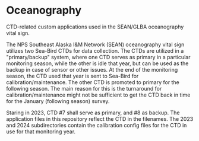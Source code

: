 # Oceanography
CTD-related custom applications used in the SEAN/GLBA oceanography vital sign.

The NPS Southeast Alaska I&M Network (SEAN) oceanography vital sign utilizes two Sea-Bird CTDs for data collection. The CTDs are utilized in a "primary/backup" system, where one CTD serves as primary in a particular monitoring season, while the other is idle that year, but can be used as the backup in case of sensor or other issues. At the end of the monitoring season, the CTD used that year is sent to Sea-Bird for calibration/maintenance. The other CTD is promoted to primary for the following season. The main reason for this is the turnaround for calibration/maintenance might not be sufficient to get the CTD back in time for the January (following season) survey.

Staring in 2023, CTD #7 shall serve as primary, and #8 as backup. The application files in this repository reflect the CTD in the filenames. The 2023 and 2024 subdirectories contain the calibration config files for the CTD in use for that monitoring year.
